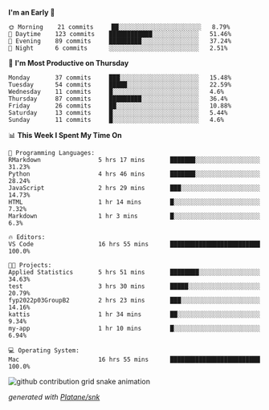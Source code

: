 <!--START_SECTION:waka-->
**I'm an Early 🐤** 

```text
🌞 Morning    21 commits     ██░░░░░░░░░░░░░░░░░░░░░░░   8.79% 
🌆 Daytime    123 commits    ████████████░░░░░░░░░░░░░   51.46% 
🌃 Evening    89 commits     █████████░░░░░░░░░░░░░░░░   37.24% 
🌙 Night      6 commits      ░░░░░░░░░░░░░░░░░░░░░░░░░   2.51%

```
📅 **I'm Most Productive on Thursday** 

```text
Monday       37 commits     ███░░░░░░░░░░░░░░░░░░░░░░   15.48% 
Tuesday      54 commits     █████░░░░░░░░░░░░░░░░░░░░   22.59% 
Wednesday    11 commits     █░░░░░░░░░░░░░░░░░░░░░░░░   4.6% 
Thursday     87 commits     █████████░░░░░░░░░░░░░░░░   36.4% 
Friday       26 commits     ██░░░░░░░░░░░░░░░░░░░░░░░   10.88% 
Saturday     13 commits     █░░░░░░░░░░░░░░░░░░░░░░░░   5.44% 
Sunday       11 commits     █░░░░░░░░░░░░░░░░░░░░░░░░   4.6%

```


📊 **This Week I Spent My Time On** 

```text
💬 Programming Languages: 
RMarkdown                5 hrs 17 mins       ███████░░░░░░░░░░░░░░░░░░   31.23% 
Python                   4 hrs 46 mins       ███████░░░░░░░░░░░░░░░░░░   28.24% 
JavaScript               2 hrs 29 mins       ███░░░░░░░░░░░░░░░░░░░░░░   14.73% 
HTML                     1 hr 14 mins        █░░░░░░░░░░░░░░░░░░░░░░░░   7.32% 
Markdown                 1 hr 3 mins         █░░░░░░░░░░░░░░░░░░░░░░░░   6.3%

🔥 Editors: 
VS Code                  16 hrs 55 mins      █████████████████████████   100.0%

🐱‍💻 Projects: 
Applied Statistics       5 hrs 51 mins       ████████░░░░░░░░░░░░░░░░░   34.63% 
test                     3 hrs 30 mins       █████░░░░░░░░░░░░░░░░░░░░   20.79% 
fyp2022p03GroupB2        2 hrs 23 mins       ███░░░░░░░░░░░░░░░░░░░░░░   14.16% 
kattis                   1 hr 34 mins        ██░░░░░░░░░░░░░░░░░░░░░░░   9.34% 
my-app                   1 hr 10 mins        █░░░░░░░░░░░░░░░░░░░░░░░░   6.94%

💻 Operating System: 
Mac                      16 hrs 55 mins      █████████████████████████   100.0%

```


<!--END_SECTION:waka-->


<!--Snake Game-->
![github contribution grid snake animation](https://raw.githubusercontent.com/viggo-gascou/viggo-gascou/output/github-contribution-grid-snake.svg)

_generated with [Platane/snk](https://github.com/Platane/snk)_
<!--Snake Game-->

